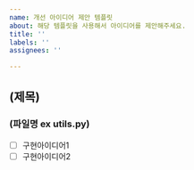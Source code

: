 ```yaml
---
name: 개선 아이디어 제안 템플릿
about: 해당 템플릿을 사용해서 아이디어를 제안해주세요.
title: ''
labels: ''
assignees: ''

---
```


## (제목)
### (파일명 ex utils.py)
- [ ] 구현아이디어1
- [ ] 구현아이디어2
